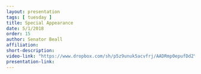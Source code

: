 ```yaml
---
layout: presentation
tags: [ tuesday ]
title: Special Appearance
date: 5/1/2018
order: 15
author: Senator Beall
affiliation:
short-description:
video-link: "https://www.dropbox.com/sh/p5z9unuk5acvfrj/AADRmp0epufDd2YywWB4oS9Oa/Day1?dl=0&preview=2018-05-01_Cal-ITP_Day1-15.Beall.mp4"
presentation-link:
---
```

